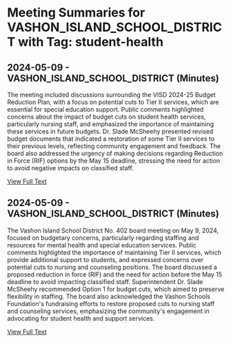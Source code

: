 # Meeting Summaries for VASHON_ISLAND_SCHOOL_DISTRICT with Tag: student-health

## 2024-05-09 - VASHON_ISLAND_SCHOOL_DISTRICT (Minutes)

The meeting included discussions surrounding the VISD 2024-25 Budget Reduction Plan, with a focus on potential cuts to Tier II services, which are essential for special education support. Public comments highlighted concerns about the impact of budget cuts on student health services, particularly nursing staff, and emphasized the importance of maintaining these services in future budgets. Dr. Slade McSheehy presented revised budget documents that indicated a restoration of some Tier II services to their previous levels, reflecting community engagement and feedback. The board also addressed the urgency of making decisions regarding Reduction in Force (RIF) options by the May 15 deadline, stressing the need for action to avoid negative impacts on classified staff.

[View Full Text](https://raw.githubusercontent.com/VoronoiPerspectives/WashingtonStateSchoolBoardExplorer/refs/heads/main/data/countries/usa/states/wa/counties/king/school_boards/vashon_island_school_district/2024/processed/2024-05-09-minutes.txt)

## 2024-05-09 - VASHON_ISLAND_SCHOOL_DISTRICT (Minutes)

The Vashon Island School District No. 402 board meeting on May 9, 2024, focused on budgetary concerns, particularly regarding staffing and resources for mental health and special education services. Public comments highlighted the importance of maintaining Tier II services, which provide additional support to students, and expressed concerns over potential cuts to nursing and counseling positions. The board discussed a proposed reduction in force (RIF) and the need for action before the May 15 deadline to avoid impacting classified staff. Superintendent Dr. Slade McSheehy recommended Option 1 for budget cuts, which aimed to preserve flexibility in staffing. The board also acknowledged the Vashon Schools Foundation's fundraising efforts to restore proposed cuts to nursing staff and counseling services, emphasizing the community's engagement in advocating for student health and support services.

[View Full Text](https://raw.githubusercontent.com/VoronoiPerspectives/WashingtonStateSchoolBoardExplorer/refs/heads/main/data/countries/usa/states/wa/counties/king/school_boards/vashon_island_school_district/2024/processed/2024-05-09-draft-minutes.txt)

